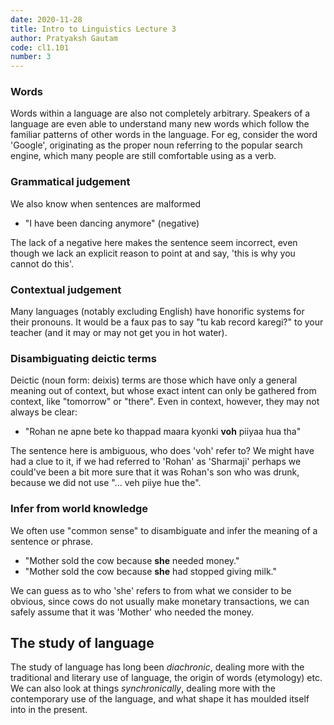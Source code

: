 ```yaml
---
date: 2020-11-28
title: Intro to Linguistics Lecture 3
author: Pratyaksh Gautam
code: cl1.101
number: 3
---
```


### Words
Words within a language are also not completely arbitrary. Speakers of a language are even able to understand many new words which follow the familiar patterns of other words in the language.
For eg, consider the word 'Google', originating as the proper noun referring to the popular search engine, which many people are still comfortable using as a verb.

### Grammatical judgement
We also know when sentences are malformed
- "I have been dancing anymore" (negative)

The lack of a negative here makes the sentence seem incorrect, even though we lack an explicit reason to point at and say, 'this is why you cannot do this'.

### Contextual judgement
Many languages (notably excluding English) have honorific systems for their pronouns.
It would be a faux pas to say "tu kab record karegi?" to your teacher (and it may or may not get you in hot water).

### Disambiguating deictic terms
Deictic (noun form: deixis) terms are those which have only a general meaning out of context, but whose exact intent can only be gathered from context, like "tomorrow" or "there". Even in context, however, they may not always be clear:
- "Rohan ne apne bete ko thappad maara kyonki **voh** piiyaa hua tha"

The sentence here is ambiguous, who does 'voh' refer to? We might have had a clue to it, if we had referred to 'Rohan' as 'Sharmaji' perhaps we could've been a bit more sure that it was Rohan's son who was drunk, because we did not use "... veh piiye hue the".

### Infer from world knowledge
We often use "common sense" to disambiguate and infer the meaning of a sentence or phrase.
- "Mother sold the cow because **she** needed money."
- "Mother sold the cow because **she** had stopped giving milk."

We can guess as to who 'she' refers to from what we consider to be obvious, since cows do not usually make monetary transactions, we can safely assume that it was 'Mother' who needed the money.

## The study of language
The study of language has long been *diachronic*, dealing more with the traditional and literary use of language, the origin of words (etymology) etc.
We can also look at things *synchronically*, dealing more with the contemporary use of the language, and what shape it has moulded itself into in the present.
